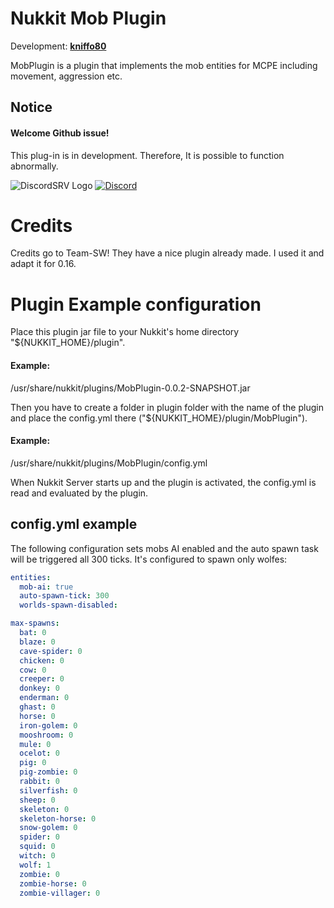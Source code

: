 # Nukkit Mob Plugin
Development: **[kniffo80](https://github.com/kniffo80)**

MobPlugin is a plugin that implements the mob entities for MCPE including movement, aggression etc.

## Notice
#### Welcome Github issue!
This plug-in is in development. Therefore, It is possible to function abnormally.

![DiscordSRV Logo](http://i.imgur.com/VTJtlli.png)
[![Discord](https://discordapp.com/api/guilds/331619998059593738/widget.png)](https://scarsz.me/discord)

# Credits
Credits go to Team-SW! They have a nice plugin already made. I used it and adapt it for 0.16.

# Plugin Example configuration
Place this plugin jar file to your Nukkit's home directory "${NUKKIT_HOME}/plugin".
#### Example:
  /usr/share/nukkit/plugins/MobPlugin-0.0.2-SNAPSHOT.jar

Then you have to create a folder in plugin folder with the name of the plugin and place the config.yml there ("${NUKKIT_HOME}/plugin/MobPlugin").
#### Example:
  /usr/share/nukkit/plugins/MobPlugin/config.yml

When Nukkit Server starts up and the plugin is activated, the config.yml is read and evaluated by the plugin.

## config.yml example

The following configuration sets mobs AI enabled and the auto spawn task will be triggered all 300 ticks.
It's configured to spawn only wolfes:

```yaml
entities:
  mob-ai: true
  auto-spawn-tick: 300
  worlds-spawn-disabled: 

max-spawns:
  bat: 0
  blaze: 0
  cave-spider: 0
  chicken: 0
  cow: 0
  creeper: 0
  donkey: 0
  enderman: 0
  ghast: 0
  horse: 0
  iron-golem: 0
  mooshroom: 0
  mule: 0
  ocelot: 0
  pig: 0
  pig-zombie: 0
  rabbit: 0
  silverfish: 0
  sheep: 0
  skeleton: 0
  skeleton-horse: 0
  snow-golem: 0
  spider: 0
  squid: 0
  witch: 0
  wolf: 1
  zombie: 0
  zombie-horse: 0
  zombie-villager: 0
```
